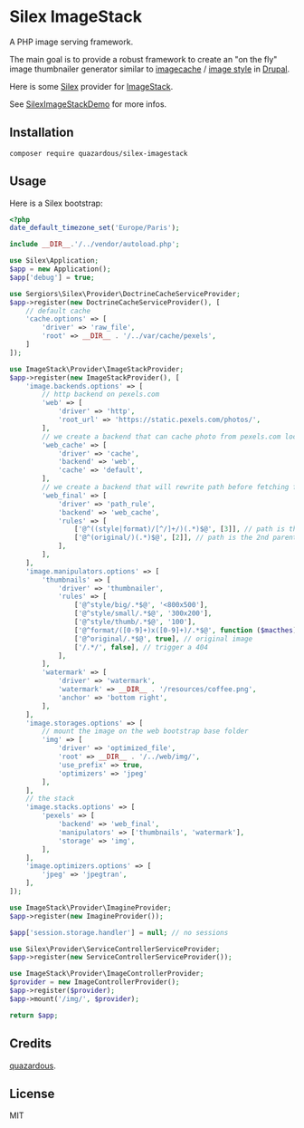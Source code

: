 # Silex ImageStack
A PHP image serving framework.

The main goal is to provide a robust framework to create an "on the fly" image thumbnailer generator similar to [imagecache](https://www.drupal.org/project/imagecache) / [image style](https://www.drupal.org/docs/8/core/modules/image/working-with-images) in [Drupal](https://www.drupal.org/).

Here is some [Silex](https://github.com/silexphp/Silex) provider for [ImageStack](https://github.com/quazardous/ImageStack).

See [SilexImageStackDemo](https://github.com/quazardous/SilexImageStackDemo) for more infos.

## Installation

    composer require quazardous/silex-imagestack

## Usage

Here is a Silex bootstrap:
```php
<?php
date_default_timezone_set('Europe/Paris');

include __DIR__.'/../vendor/autoload.php';

use Silex\Application;
$app = new Application();
$app['debug'] = true;

use Sergiors\Silex\Provider\DoctrineCacheServiceProvider;
$app->register(new DoctrineCacheServiceProvider(), [
    // default cache
    'cache.options' => [
        'driver' => 'raw_file',
        'root' => __DIR__ . '/../var/cache/pexels',
    ]
]);

use ImageStack\Provider\ImageStackProvider;
$app->register(new ImageStackProvider(), [
    'image.backends.options' => [
        // http backend on pexels.com
        'web' => [
            'driver' => 'http',
            'root_url' => 'https://static.pexels.com/photos/',
        ],
        // we create a backend that can cache photo from pexels.com locally
        'web_cache' => [
            'driver' => 'cache',
            'backend' => 'web',
            'cache' => 'default',
        ],
        // we create a backend that will rewrite path before fetching from pexels.com (cached)
        'web_final' => [
            'driver' => 'path_rule',
            'backend' => 'web_cache',
            'rules' => [
                ['@^((style|format)/[^/]+/)(.*)$@', [3]], // path is the 3rd parenthesis
                ['@^(original/)(.*)$@', [2]], // path is the 2nd parenthesis
            ],
        ],
    ],
    'image.manipulators.options' => [
        'thumbnails' => [
            'driver' => 'thumbnailer',
            'rules' => [
                ['@^style/big/.*$@', '<800x500'],
                ['@^style/small/.*$@', '300x200'],
                ['@^style/thumb/.*$@', '100'],
                ['@^format/([0-9]+)x([0-9]+)/.*$@', function ($macthes) { return sprintf('%sx%s', $macthes[1], $macthes[2]); }],
                ['@^original/.*$@', true], // original image
                ['/.*/', false], // trigger a 404
            ],
        ],
        'watermark' => [
            'driver' => 'watermark',
            'watermark' => __DIR__ . '/resources/coffee.png',
            'anchor' => 'bottom right',
        ],
    ],
    'image.storages.options' => [
        // mount the image on the web bootstrap base folder
        'img' => [
            'driver' => 'optimized_file',
            'root' => __DIR__ . '/../web/img/',
            'use_prefix' => true,
            'optimizers' => 'jpeg'
        ],
    ],
    // the stack
    'image.stacks.options' => [
        'pexels' => [
            'backend' => 'web_final',
            'manipulators' => ['thumbnails', 'watermark'],
            'storage' => 'img',
        ],
    ],
    'image.optimizers.options' => [
        'jpeg' => 'jpegtran',
    ],
]);

use ImageStack\Provider\ImagineProvider;
$app->register(new ImagineProvider());

$app['session.storage.handler'] = null; // no sessions

use Silex\Provider\ServiceControllerServiceProvider;
$app->register(new ServiceControllerServiceProvider());

use ImageStack\Provider\ImageControllerProvider;
$provider = new ImageControllerProvider();
$app->register($provider);
$app->mount('/img/', $provider);

return $app;
```

## Credits
[quazardous](https://github.com/quazardous).

## License
MIT
